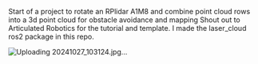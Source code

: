 Start of a project to rotate an RPlidar A1M8 and combine point cloud rows into a 3d point cloud for obstacle avoidance and mapping
Shout out to Articulated Robotics for the tutorial and template. I made the laser_cloud ros2 package in this repo.


![Uploading 20241027_103124.jpg…]()
